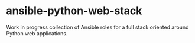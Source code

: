 ansible-python-web-stack
========================

Work in progress collection of Ansible roles for a full stack oriented around Python web applications.
